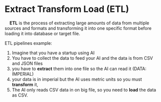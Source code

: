 # Extract Transform Load (ETL)

&nbsp;&nbsp;&nbsp;&nbsp;**ETL** is the process of extracting large amounts of data from multiple sources and formats and transforming it into one specific format before loading it into database or target file.

ETL pipelines example:

1. Imagine that you have a startup using AI
2. You have to collect the data to feed your AI and the data is from CSV and JSON files
3. you have to **extract** them into one file so the AI can read it (DATA: IMPERIAL)
4. your data is in imperial but the AI uses metric units so you must **transform** it,
5. The AI only reads CSV data in on big file, so you need to **load** the data as CSV.
